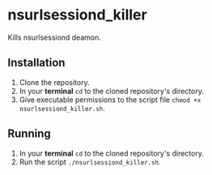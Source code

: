 # nsurlsessiond_killer
Kills nsurlsessiond deamon.

## Installation
1. Clone the repository.
2. In your **terminal** ```cd``` to the cloned repository's directory.
3. Give executable permissions to the script file
    ```chmod +x nsurlsessiond_killer.sh```.

## Running
1. In your **terminal** ```cd``` to the cloned repository's directory.
2. Run the script ```./nsurlsessiond_killer.sh```.